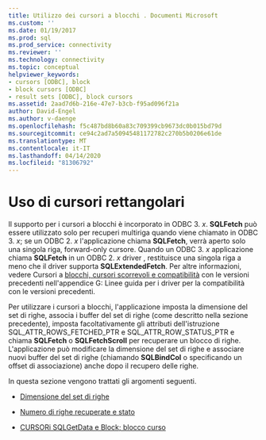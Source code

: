 ```yaml
---
title: Utilizzo dei cursori a blocchi . Documenti Microsoft
ms.custom: ''
ms.date: 01/19/2017
ms.prod: sql
ms.prod_service: connectivity
ms.reviewer: ''
ms.technology: connectivity
ms.topic: conceptual
helpviewer_keywords:
- cursors [ODBC], block
- block cursors [ODBC]
- result sets [ODBC], block cursors
ms.assetid: 2aad7d6b-216e-47e7-b3cb-f95ad096f21a
author: David-Engel
ms.author: v-daenge
ms.openlocfilehash: f5c487bd8b60a83c709399cb9673dc0b015bd79d
ms.sourcegitcommit: ce94c2ad7a50945481172782c270b5b0206e61de
ms.translationtype: MT
ms.contentlocale: it-IT
ms.lasthandoff: 04/14/2020
ms.locfileid: "81306792"
---
```

# <a name="using-block-cursors"></a>Uso di cursori rettangolari
Il supporto per i cursori a blocchi è incorporato in ODBC 3. *x*. **SQLFetch** può essere utilizzato solo per recuperi multiriga quando viene chiamato in ODBC 3. *x*; se un ODBC 2. *x* l'applicazione chiama **SQLFetch**, verrà aperto solo una singola riga, forward-only cursore. Quando un ODBC 3. *x* applicazione chiama **SQLFetch** in un ODBC 2. *x* driver , restituisce una singola riga a meno che il driver supporta **SQLExtendedFetch**. Per altre informazioni, vedere Cursori a [blocchi, cursori scorrevoli e compatibilità](../../../odbc/reference/appendixes/block-cursors-scrollable-cursors-and-backward-compatibility.md) con le versioni precedenti nell'appendice G: Linee guida per i driver per la compatibilità con le versioni precedenti.  
  
 Per utilizzare i cursori a blocchi, l'applicazione imposta la dimensione del set di righe, associa i buffer del set di righe (come descritto nella sezione precedente), imposta facoltativamente gli attributi dell'istruzione SQL_ATTR_ROWS_FETCHED_PTR e SQL_ATTR_ROW_STATUS_PTR e chiama **SQLFetch** o **SQLFetchScroll** per recuperare un blocco di righe. L'applicazione può modificare la dimensione del set di righe e associare nuovi buffer del set di righe (chiamando **SQLBindCol** o specificando un offset di associazione) anche dopo il recupero delle righe.  
  
 In questa sezione vengono trattati gli argomenti seguenti.  
  
-   [Dimensione del set di righe](../../../odbc/reference/develop-app/rowset-size.md)  
  
-   [Numero di righe recuperate e stato](../../../odbc/reference/develop-app/number-of-rows-fetched-and-status.md)  
  
-   [CURSORi SQLGetData e Block; blocco curso](../../../odbc/reference/develop-app/sqlgetdata-and-block-cursors.md)
